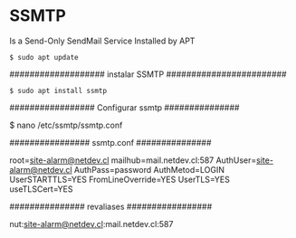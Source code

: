 # SSMTP
Is a Send-Only SendMail Service Installed by APT 

``` 
$ sudo apt update
```

################### instalar SSMTP ########################

``` 
$ sudo apt install ssmtp
```

################# Configurar ssmtp ###############

$ nano /etc/ssmtp/ssmtp.conf

################ ssmtp.conf  ###############

root=site-alarm@netdev.cl
mailhub=mail.netdev.cl:587
AuthUser=site-alarm@netdev.cl
AuthPass=password
AuthMetod=LOGIN
UserSTARTTLS=YES
FromLineOverride=YES
UserTLS=YES
useTLSCert=YES

############### revaliases #################

nut:site-alarm@netdev.cl:mail.netdev.cl:587
